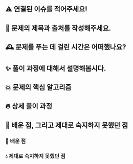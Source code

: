 ## ⚠️ 연결된 이슈를 적어주세요!
<!-- #11 -->

## 🌟 문제의 제목과 출처를 작성해주세요.
<!-- ex: [N-Queen](https://프로그래머스.com) -->

## 🕰 문제를 푸는 데 걸린 시간은 어떠했나요?

## ✨ 풀이 과정에 대해서 설명해봅시다.

## 💥 문제의 핵심 알고리즘

## 🔥 상세 풀이 과정

## 💎 배운 점, 그리고 제대로 숙지하지 못했던 점

### 🌙 배운 점

### 💧 제대로 숙지하지 못했던 점
